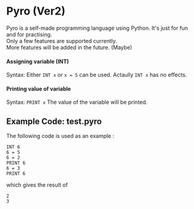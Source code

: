 # Pyro (Ver2)
Pyro is a self-made programming language using Python. It's just for fun and for practising.<br>
Only a few features are supported currently.<br>
More features will be added in the future. (Maybe) <br>

#### Assigning variable (INT)
Syntax: Either ```INT x``` or ```x = 5``` can be used.
Actaully ```INT x``` has no effects.
#### Printing value of variable
Syntax: ```PRINT x```
The value of the variable will be printed.
## Example Code: test.pyro
The following code is used as an example :
```
INT 6
6 = 5
6 = 2
PRINT 6
6 = 3
PRINT 6
```
which gives the result of 
```
2
3
```
